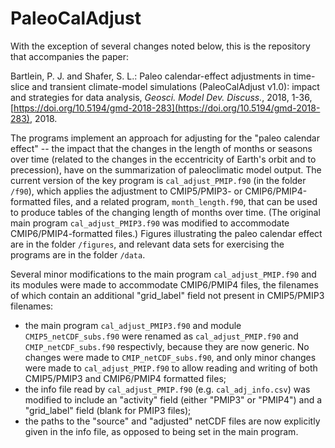 PaleoCalAdjust
===================

With the exception of several changes noted below, this is the repository that accompanies the paper:

Bartlein, P. J. and Shafer, S. L.: Paleo calendar-effect adjustments in time-slice and transient climate-model simulations (PaleoCalAdjust v1.0): impact and strategies for data analysis, *Geosci. Model Dev. Discuss.*, 2018, 1-36, [https://doi.org/10.5194/gmd-2018-283](https://doi.org/10.5194/gmd-2018-283), 2018.

The programs implement an approach for adjusting for the "paleo calendar effect" -- the impact that the changes in the length of months or seasons over time (related to the changes in the eccentricity of Earth's orbit and to precession), have on the summarization of paleoclimatic model output. The current version of the key program is `cal_adjust_PMIP.f90` (in the folder `/f90`), which applies the adjustment to CMIP5/PMIP3- or CMIP6/PMIP4-formatted files, and a related program, `month_length.f90`, that can be used to produce tables of the changing length of months over time. (The original main program `cal_adjust_PMIP3.f90` was modified to accommodate CMIP6/PMIP4-formatted files.)  Figures illustrating the paleo calendar effect are in the folder `/figures`, and relevant data sets for exercising the programs are in the folder `/data`.  

Several minor modifications to the main program `cal_adjust_PMIP.f90` and its modules were made to accommodate CMIP6/PMIP4 files, the filenames of which contain an additional "grid_label" field not present in CMIP5/PMIP3 filenames:

- the main program `cal_adjust_PMIP3.f90` and module `CMIP5_netCDF_subs.f90` were renamed as `cal_adjust_PMIP.f90` and `CMIP_netCDF_subs.f90` respectivly, because they are now generic.  No changes were made to `CMIP_netCDF_subs.f90`, and only minor changes were made to `cal_adjust_PMIP.f90` to allow reading and writing of both CMIP5/PMIP3 and CMIP6/PMIP4 formatted files;
- the info file read by `cal_adjust_PMIP.f90` (e.g. `cal_adj_info.csv`) was modified to include an "activity" field (either "PMIP3" or "PMIP4") and a "grid_label" field (blank for PMIP3 files);
- the paths to the "source" and "adjusted" netCDF files are now explicitly given in the info file, as opposed to being set in the main program.